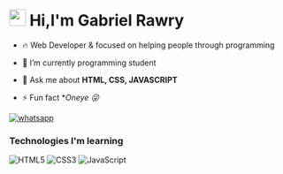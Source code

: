 <h1 align="left"><img src="https://raw.githubusercontent.com/kaueMarques/kaueMarques/master/hi.gif"width="30px"> Hi,I'm Gabriel Rawry</h1>


- 🔥 Web Developer & focused on helping people through programming 

- 🔭 I’m currently programming student

- 💬 Ask me about **HTML, CSS, JAVASCRIPT**

- ⚡ Fun fact **Oneye 😜*

[![whatsapp](https://img.shields.io/badge/WhatsApp-25D366?style=for-the-badge&logo=whatsapp&logoColor=white)](https://api.whatsapp.com/send/?phone=5567992677014&text&app_absent=0)

<div align="left">

 ### Technologies I'm learning


![HTML5](https://img.shields.io/badge/HTML5-E34F26?style=for-the-badge&logo=html5&logoColor=white)
![CSS3](https://img.shields.io/badge/CSS3-1572B6?style=for-the-badge&logo=css3&logoColor=white)
![JavaScript](https://img.shields.io/badge/JavaScript-F7DF1E?style=for-the-badge&logo=javascript&logoColor=black)


  
</div>
  
<div>
  <a href="https://github.com/Grawry">   
</div>
